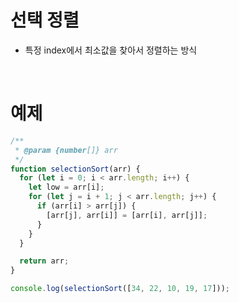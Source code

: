 # 선택 정렬

- 특정 index에서 최소값을 찾아서 정렬하는 방식

<br/>

# 예제

```js
/**
 * @param {number[]} arr
 */
function selectionSort(arr) {
  for (let i = 0; i < arr.length; i++) {
    let low = arr[i];
    for (let j = i + 1; j < arr.length; j++) {
      if (arr[i] > arr[j]) {
        [arr[j], arr[i]] = [arr[i], arr[j]];
      }
    }
  }

  return arr;
}

console.log(selectionSort([34, 22, 10, 19, 17]));
```

<br/>
